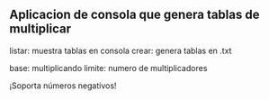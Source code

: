 

## Aplicacion de consola que genera tablas de multiplicar

listar: muestra tablas en consola
crear:  genera tablas en .txt

base: multiplicando
limite: numero de multiplicadores

¡Soporta números negativos!